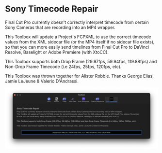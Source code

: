 # Sony Timecode Repair

Final Cut Pro currently doesn't correctly interpret timecode from certain Sony Cameras that are recording into an MP4 wrapper.

This Toolbox will update a Project's FCPXML to use the correct timecode values from the XML sidecar file (or the MP4 itself if no sidecar file exists), so that you can more easily send timelines from Final Cut Pro to DaVinci Resolve, Baselight or Adobe Premiere (with XtoCC).

This Toolbox supports both Drop Frame (29.97fps, 59.94fps, 119.88fps) and Non-Drop Frame Timecode (i.e 24fps, 25fps, 120fps, etc).

This Toolbox was thrown together for Alister Robbie. Thanks George Elias, Jamie LeJeune & Valerio D'Andrassi.

![](../static/toolbox-sony-timecode.png)